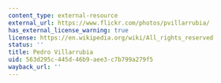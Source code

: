 ```yaml
---
content_type: external-resource
external_url: https://www.flickr.com/photos/pvillarrubia/
has_external_license_warning: true
license: https://en.wikipedia.org/wiki/All_rights_reserved
status: ''
title: Pedro Villarrubia
uid: 563d295c-445d-46b9-aee3-c7b799a279f5
wayback_url: ''
---
```

